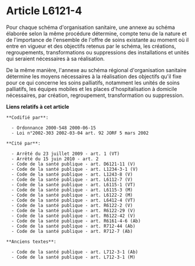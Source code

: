 # Article L6121-4

Pour chaque schéma d'organisation sanitaire, une annexe au schéma élaborée selon la même procédure détermine, compte tenu de
la nature et de l'importance de l'ensemble de l'offre de soins existante au moment où il entre en vigueur et des objectifs
retenus par le schéma, les créations, regroupements, transformations ou suppressions des installations et unités qui seraient
nécessaires à sa réalisation.

De la même manière, l'annexe au schéma régional d'organisation sanitaire détermine les moyens nécessaires à la réalisation
des objectifs qu'il fixe pour ce qui concerne les soins palliatifs, notamment les unités de soins palliatifs, les équipes
mobiles et les places d'hospitalisation à domicile nécessaires, par création, regroupement, transformation ou suppression.

**Liens relatifs à cet article**

	**Codifié par**:

	  - Ordonnance 2000-548 2000-06-15
	  - Loi n°2002-303 2002-03-04 art. 92 JORF 5 mars 2002

	**Cité par**:

	  - Arrêté du 23 juillet 2009 - art. 1 (VT)
	  - Arrêté du 15 juin 2010 - art. 2
	  - Code de la santé publique - art. D6121-11 (V)
	  - Code de la santé publique - art. L1234-3-1 (V)
	  - Code de la santé publique - art. L1243-8 (V)
	  - Code de la santé publique - art. L6112-7 (V)
	  - Code de la santé publique - art. L6115-1 (VT)
	  - Code de la santé publique - art. L6115-3 (M)
	  - Code de la santé publique - art. L6122-2 (M)
	  - Code de la santé publique - art. L6412-4 (VT)
	  - Code de la santé publique - art. R6122-2 (V)
	  - Code de la santé publique - art. R6122-29 (V)
	  - Code de la santé publique - art. R6122-42 (V)
	  - Code de la santé publique - art. R6161-4-6 (Ab)
	  - Code de la santé publique - art. R712-44 (Ab)
	  - Code de la santé publique - art. R712-7 (Ab)

	**Anciens textes**:

	  - Code de la santé publique - art. L712-3-1 (Ab)
	  - Code de la santé publique - art. L712-3-1 (M)

